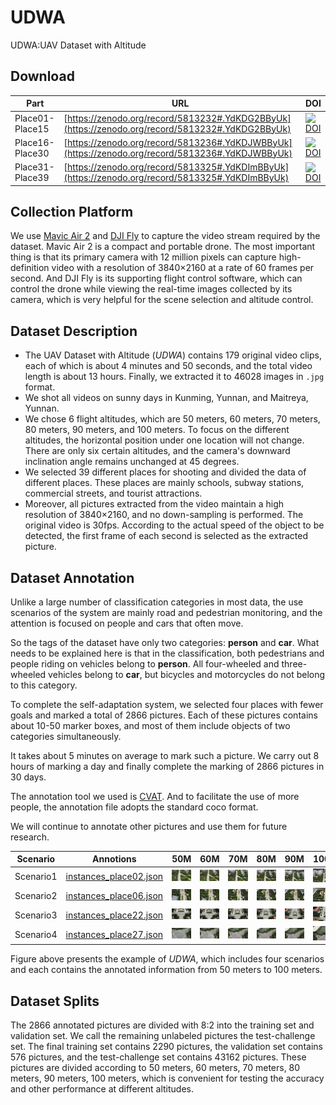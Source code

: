 # UDWA
UDWA:UAV Dataset with Altitude



## Download

| Part | URL | DOI |
| --- | --- | --- |
| Place01-Place15 | [https://zenodo.org/record/5813232#.YdKDG2BByUk](https://zenodo.org/record/5813232#.YdKDG2BByUk) | [![DOI](https://zenodo.org/badge/DOI/10.5281/zenodo.5813232.svg)](https://doi.org/10.5281/zenodo.5813232) |
| Place16-Place30 | [https://zenodo.org/record/5813236#.YdKDJWBByUk](https://zenodo.org/record/5813236#.YdKDJWBByUk) | [![DOI](https://zenodo.org/badge/DOI/10.5281/zenodo.5813236.svg)](https://doi.org/10.5281/zenodo.5813236) |
| Place31-Place39 | [https://zenodo.org/record/5813325#.YdKDImBByUk](https://zenodo.org/record/5813325#.YdKDImBByUk) | [![DOI](https://zenodo.org/badge/DOI/10.5281/zenodo.5813325.svg)](https://doi.org/10.5281/zenodo.5813325) |



## Collection Platform

We use [Mavic Air 2](https://www.dji.com/mavic-air-2) and [DJI Fly](https://www.dji.com/dji-fly) to capture the video stream required by the dataset. Mavic Air 2 is a compact and portable drone. The most important thing is that its primary camera with 12 million pixels can capture high-definition video with a resolution of 3840×2160 at a rate of 60 frames per second. And DJI Fly is its supporting flight control software, which can control the drone while viewing the real-time images collected by its camera, which is very helpful for the scene selection and altitude control. 



## Dataset Description

- The UAV Dataset with Altitude (*UDWA*) contains 179 original video clips, each of which is about 4 minutes and 50 seconds, and the total video length is about 13 hours. Finally, we extracted it to 46028 images in `.jpg` format.
- We shot all videos on sunny days in Kunming, Yunnan, and Maitreya, Yunnan.
- We chose 6 flight altitudes, which are 50 meters, 60 meters, 70 meters, 80 meters, 90 meters, and 100 meters. To focus on the different altitudes, the horizontal position under one location will not change. There are only six certain altitudes, and the camera's downward inclination angle remains unchanged at 45 degrees.
- We selected 39 different places for shooting and divided the data of different places. These places are mainly schools, subway stations, commercial streets, and tourist attractions.  
- Moreover, all pictures extracted from the video maintain a high resolution of 3840×2160, and no down-sampling is performed. The original video is 30fps. According to the actual speed of the object to be detected, the first frame of each second is selected as the extracted picture. 



## Dataset Annotation

Unlike a large number of classification categories in most data, the use scenarios of the system are mainly road and pedestrian monitoring, and the attention is focused on people and cars that often move.

So the tags of the dataset have only two categories: **person** and **car**. What needs to be explained here is that in the classification, both pedestrians and people riding on vehicles belong to **person**. All four-wheeled and three-wheeled vehicles belong to **car**, but bicycles and motorcycles do not belong to this category. 

To complete the self-adaptation system, we selected four places with fewer goals and marked a total of 2866 pictures. Each of these pictures contains about 10-50 marker boxes, and most of them include objects of two categories simultaneously.

It takes about 5 minutes on average to mark such a picture. We carry out 8 hours of marking a day and finally complete the marking of 2866 pictures in 30 days.

The annotation tool we used is [CVAT](https://github.com/openvinotoolkit/cvat). And to facilitate the use of more people, the annotation file adopts the standard coco format.

We will continue to annotate other pictures and use them for future research. 


| Scenario| Annotions | 50M | 60M | 70M | 80M | 90M | 100M |
| :---: | :---: | :---: | :---: | :---: | :---: | :---: | :---: |
| Scenario1 | [instances_place02.json](annotations/instances_place02.json) | ![](/assets/images/place02-50M-DJI_0276-00121.jpg.jpg) | ![](/assets/images/place02-60M-DJI_0275-00058.jpg.jpg) |  ![](/assets/images/place02-70M-DJI_0274-00287.jpg.jpg) |  ![](/assets/images/place02-80M-DJI_0274-00179.jpg.jpg) |  ![](/assets/images/place02-90M-DJI_0274-00026.jpg.jpg) |  ![](/assets/images/place02-100M-DJI_0274-00016.jpg.jpg) |
| Scenario2 | [instances_place06.json](annotations/instances_place06.json) | ![](/assets/images/place06-50M-DJI_0295-00182.jpg.jpg) | ![](/assets/images/place06-60M-DJI_0292-00021.jpg.jpg) |  ![](/assets/images/place06-70M-DJI_0294-00263.jpg.jpg) |  ![](/assets/images/place06-80M-DJI_0294-00215.jpg.jpg) |  ![](/assets/images/place06-90M-DJI_0293-00136.jpg.jpg) |  ![](/assets/images/place06-100M-DJI_0294-00060.jpg.jpg) |
| Scenario3 | [instances_place22.json](annotations/instances_place22.json) | ![](/assets/images/place22-50M-DJI_0367-00184.jpg.jpg) | ![](/assets/images/place22-60M-DJI_0367-00254.jpg.jpg) |  ![](/assets/images/place22-70M-DJI_0368-00183.jpg.jpg) |  ![](/assets/images/place22-80M-DJI_0369-00276.jpg.jpg) |  ![](/assets/images/place22-90M-DJI_0370-00164.jpg.jpg) |  ![](/assets/images/place22-100M-DJI_0371-00077.jpg.jpg) |
| Scenario4 | [instances_place27.json](annotations/instances_place27.json) | ![](/assets/images/place27-50M-DJI_0392-00078.jpg.jpg) | ![](/assets/images/place27-60M-DJI_0392-00255.jpg.jpg) |  ![](/assets/images/place27-70M-DJI_0393-00154.jpg.jpg) |  ![](/assets/images/place27-80M-DJI_0394-00121.jpg.jpg) |  ![](/assets/images/place27-90M-DJI_0394-00269.jpg.jpg) |  ![](/assets/images/place27-100M-DJI_0395-00279.jpg.jpg) |


Figure above presents the example of *UDWA*, which includes four scenarios and each contains the annotated information from 50 meters to 100 meters.



## Dataset Splits
The 2866 annotated pictures are divided with 8:2 into the training set and validation set. We call the remaining unlabeled pictures the test-challenge set. The final training set contains 2290 pictures, the validation set contains 576 pictures, and the test-challenge set contains 43162 pictures. These pictures are divided according to 50 meters, 60 meters, 70 meters, 80 meters, 90 meters, 100 meters, which is convenient for testing the accuracy and other performance at different altitudes. 
